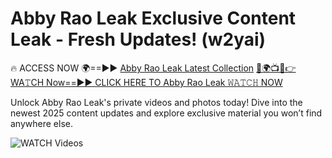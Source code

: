 # Abby Rao Leak Exclusive Content Leak - Fresh Updates! (w2yai)

🔥 ACCESS NOW 🌍==►► <a href="https://tinyurl.com/3fjeunct" rel="nofollow">Abby Rao Leak Latest Collection</a></h3>
[🔴🌍📺📱👉WA𝚃CH Now==►► CLICK HERE TO Abby Rao Leak 𝚆𝙰𝚃𝙲𝙷 NOW](https://tinyurl.com/3fjeunct)

Unlock Abby Rao Leak's private videos and photos today! Dive into the newest 2025 content updates and explore exclusive material you won’t find anywhere else.


<a href="https://tinyurl.com/3fjeunct" rel="nofollow" data-target="animated-image.originalLink"><img src="https://camo.githubusercontent.com/8a4f000d20f83aca3bf7ec5f350d767afa0574a8a352519fd8cfa583a6f93a33/68747470733a2f2f692e696d6775722e636f6d2f644a486b345a712e676966" alt="WATCH Videos" data-canonical-src="https://i.imgur.com/dJHk4Zq.gif" style="max-width: 100%; display: inline-block;" data-target="animated-image.originalImage"></a>
